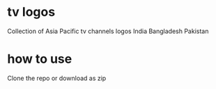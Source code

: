 # tv logos
Collection of Asia Pacific tv channels logos India Bangladesh Pakistan 

# how to use
Clone the repo or download as zip
